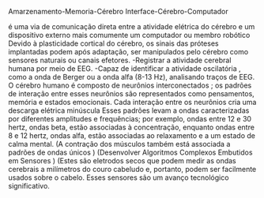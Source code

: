 Amarzenamento-Memoria-Cérebro 
Interface-Cérebro-Computador

é uma via de comunicação direta entre a atividade elétrica do cérebro e um dispositivo externo
mais comumente um computador ou membro robótico
Devido à plasticidade cortical do cérebro, os sinais das próteses implantadas podem
após adaptação, ser manipulados pelo cérebro como sensores naturais ou canais efetores.
-Registrar a atividade cerebral humana por meio de EEG.
-Capaz de identificar a atividade oscilatória , como a onda de Berger ou a onda alfa (8-13 Hz), analisando traços de EEG.
O cérebro humano é composto de neurônios interconectados ; os padrões de interação entre esses neurônios são representados como pensamentos, memória e estados emocionais.
Cada interação entre os neurônios cria uma descarga elétrica minúscula 
Esses padrões levam a ondas caracterizadas por diferentes amplitudes e frequências; 
por exemplo, ondas entre 12 e 30 hertz, ondas beta, estão associadas à concentração, 
enquanto ondas entre 8 e 12 hertz, ondas alfa, estão associadas ao relaxamento e a um estado de calma mental. 
(A contração dos músculos também está associada a padrões de ondas únicos )
(Desenvolver Algoritmos Complexos Embutidos em Sensores )
(Estes são eletrodos secos que podem medir as ondas cerebrais a milímetros do couro cabeludo e, portanto, podem ser facilmente usados ​​sobre o cabelo.
Esses sensores são um avanço tecnológico significativo.
